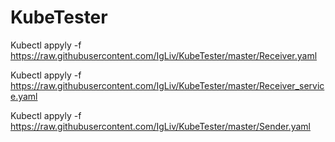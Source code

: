 # KubeTester

Kubectl appyly -f https://raw.githubusercontent.com/IgLiv/KubeTester/master/Receiver.yaml

Kubectl appyly -f https://raw.githubusercontent.com/IgLiv/KubeTester/master/Receiver_service.yaml

Kubectl appyly -f https://raw.githubusercontent.com/IgLiv/KubeTester/master/Sender.yaml
